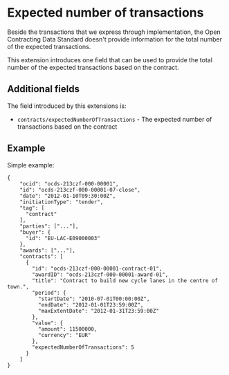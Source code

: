 # Expected number of transactions

Beside the transactions that we express through implementation, the Open Contracting Data Standard doesn't provide information for the total number of the expected transactions.

This extension introduces one field that can be used to provide the total number of the expected transactions based on the contract.

## Additional fields

The field introduced by this extensions is:

* ``` contracts/expectedNumberOfTransactions ``` - The expected number of transactions based on the contract

## Example

Simple example: 

```
{
    "ocid": "ocds-213czf-000-00001",
    "id": "ocds-213czf-000-00001-07-close",
    "date": "2012-01-10T09:30:00Z",
    "initiationType": "tender",
    "tag": [
      "contract"
    ],
    "parties": ["..."],
    "buyer": {
      "id": "EU-LAC-E09000003"
    },
    "awards": ["..."],
    "contracts": [
      {
        "id": "ocds-213czf-000-00001-contract-01",
        "awardID": "ocds-213czf-000-00001-award-01",
        "title": "Contract to build new cycle lanes in the centre of town.",
        "period": {
          "startDate": "2010-07-01T00:00:00Z",
          "endDate": "2012-01-01T23:59:00Z",
          "maxExtentDate": "2012-01-31T23:59:00Z"
        },
        "value": {
          "amount": 11500000,
          "currency": "EUR"
        },
        "expectedNumberOfTransactions": 5
      }
    ]
}
```